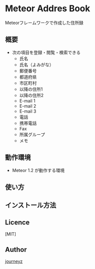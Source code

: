 Meteor Addres Book
====

Meteorフレームワークで作成した住所録

## 概要
- 次の項目を登録・閲覧・検索できる
  - 氏名
  - 氏名（よみがな）
  - 郵便番号
  - 都道府県
  - 市区町村
  - 以降の住所1
  - 以降の住所2
  - E-mail 1
  - E-mail 2
  - E-mail 3
  - 電話
  - 携帯電話
  - Fax
  - 所属グループ
  - メモ

## 動作環境
  - Meteor 1.2 が動作する環境

## 使い方

## インストール方法

## Licence

[MIT]

## Author

[journeyz](https://github.com/journeyz)
